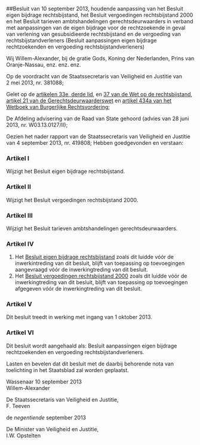 <meta http-equiv='Content-Type' content='text/html; charset=utf-8' />

##Besluit van 10 september 2013, houdende aanpassing van het Besluit eigen bijdrage rechtsbijstand, het Besluit vergoedingen rechtsbijstand 2000 en het Besluit tarieven ambtshandelingen gerechtsdeurwaarders in verband met aanpassingen van de eigen bijdrage voor de rechtzoekende in geval van verlening van gesubsidieerde rechtsbijstand en de vergoeding van rechtsbijstandverleners (Besluit aanpassingen eigen bijdrage rechtzoekenden en vergoeding rechtsbijstandverleners)

Wij Willem-Alexander, bij de gratie Gods, Koning der Nederlanden, Prins van Oranje-Nassau, enz. enz. enz.

Op de voordracht van de Staatssecretaris van Veiligheid en Justitie van 2 mei 2013, nr. 381088;

Gelet op de [artikelen 33e, derde lid](../../../../../../../../../../wet/wet/op/de/rechtsbijstand/BWBR0006368/README.md), en [37 van de Wet op de rechtsbijstand](../../../../../../../../../../wet/wet/op/de/rechtsbijstand/BWBR0006368/README.md), [artikel 21 van de Gerechtsdeurwaarderswet](../../../../../../../../../../wet/gerechtsdeurwaarderswet/BWBR0012197/README.md) en [artikel 434a van het Wetboek van Burgerlijke Rechtsvordering](../../../../../../../../../../wet/wetboek/van/burgerlijke/rechtsvordering/BWBR0001827/README.md);

De Afdeling advisering van de Raad van State gehoord (advies van 28 juni 2013, nr. W03.13.0127/II);

Gezien het nader rapport van de Staatssecretaris van Veiligheid en Justitie van 4 september 2013, nr. 419808;
Hebben goedgevonden en verstaan:    

### Artikel  I  

Wijzigt het Besluit eigen bijdrage rechtsbijstand. 

### Artikel  II  

Wijzigt het Besluit vergoedingen rechtsbijstand 2000. 

### Artikel  III  

Wijzigt het Besluit tarieven ambtshandelingen gerechtsdeurwaarders. 

### Artikel  IV  

1.  Het [Besluit eigen bijdrage rechtsbijstand](../../../../../../../../../../AMvB/besluit/eigen/bijdrage/rechtsbijstand/BWBR0025277/README.md) zoals dit luidde vóór de inwerkintreding van dit besluit, blijft van toepassing op toevoegingen aangevraagd vóór de inwerkingtreding van dit besluit.   
2.  Het [Besluit vergoedingen rechtsbijstand 2000](../../../../../../../../../../AMvB/besluit/vergoedingen/rechtsbijstand/2000/BWBR0011018/README.md) zoals dit luidde vóór de inwerkingtreding van dit besluit, blijft van toepassing op toevoegingen afgegeven vóór de inwerkingtreding van dit besluit.  

### Artikel  V  

Dit besluit treedt in werking met ingang van 1 oktober 2013. 

### Artikel  VI  

Dit besluit wordt aangehaald als: Besluit aanpassingen eigen bijdrage rechtzoekenden en vergoeding rechtsbijstandverleners. 

Lasten en bevelen dat dit besluit met de daarbij behorende nota van toelichting in het Staatsblad zal worden geplaatst.   

Wassenaar 
10 september 2013  
Willem-Alexander  

De Staatssecretaris van Veiligheid en Justitie,  
F. Teeven   

de *negentiende* september 2013 

De Minister van Veiligheid en Justitie,  
I.W. Opstelten    
